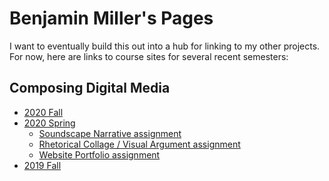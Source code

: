 <h1>Benjamin Miller's Pages</h1>

I want to eventually build this out into a hub for linking to my other projects. For now, here are links to course sites for several recent semesters:

## Composing Digital Media

* [2020 Fall](https://benmiller314.github.io/cdm2020fall)
* [2020 Spring](https://benmiller314.github.io/cdm2020spring)
  - [Soundscape Narrative assignment](https://github.com/benmiller314/soundscape2020spring#project-1-soundscape-narrative)
  - [Rhetorical Collage / Visual Argument assignment](https://github.com/benmiller314/visual-argument-2020spring#project-2-visual-argument--rhetorical-collage)
  - [Website Portfolio assignment](https://github.com/benmiller314/website-portfolio-2020spring#project-3-website-portfolio)
* [2019 Fall](https://benmiller314.github.io/cdm2019fall)

